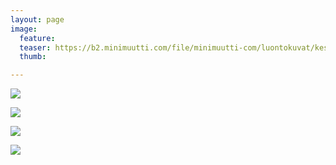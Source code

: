 ```yaml
---
layout: page
image:
  feature:
  teaser: https://b2.minimuutti.com/file/minimuutti-com/luontokuvat/kes%C3%A4/13/DS64167-245px.jpg
  thumb:

---
```


![](https://b2.minimuutti.com/file/minimuutti-com/luontokuvat/kes%C3%A4/13/DS64191-800px.jpg)

![](https://b2.minimuutti.com/file/minimuutti-com/luontokuvat/kes%C3%A4/13/DS64187-800px.jpg)

![](https://b2.minimuutti.com/file/minimuutti-com/luontokuvat/kes%C3%A4/13/DS64185-800px.jpg)

![](https://b2.minimuutti.com/file/minimuutti-com/luontokuvat/kes%C3%A4/13/DS64167-800px.jpg)
